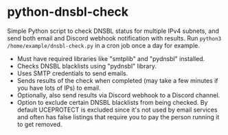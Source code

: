 # python-dnsbl-check
Simple Python script to check DNSBL status for multiple IPv4 subnets, and send both email and Discord webhook notification with results. Run `python3 /home/example/dnsbl-check.py` in a cron job once a day for example.
- Must have required libraries like "smtplib" and "pydnsbl" installed.
- Checks DNSBL blacklists using "pydnsbl" library.
- Uses SMTP credentials to send emails.
- Sends results of the check when completed (may take a few minutes if you have lots of IPs) to email.
- Optionally, also send results via Discord webhook to a Discord channel.
- Option to exclude certain DNSBL blacklists from being checked. By default UCEPROTECT is excluded since it's not used by email services and often has false listings that require you to pay the person running it to get removed.
